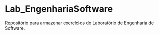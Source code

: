 # Lab_EngenhariaSoftware
Repositório para armazenar exercícios do Laboratório de Engenharia de Software.
